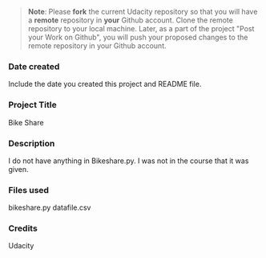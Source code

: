 >**Note**: Please **fork** the current Udacity repository so that you will have a **remote** repository in **your** Github account. Clone the remote repository to your local machine. Later, as a part of the project "Post your Work on Github", you will push your proposed changes to the remote repository in your Github account.

### Date created
Include the date you created this project and README file.
### Project Title
Bike Share 
### Description
I do not have anything in Bikeshare.py. I was not in the course that it was given.
### Files used
bikeshare.py 
datafile.csv

### Credits
Udacity
